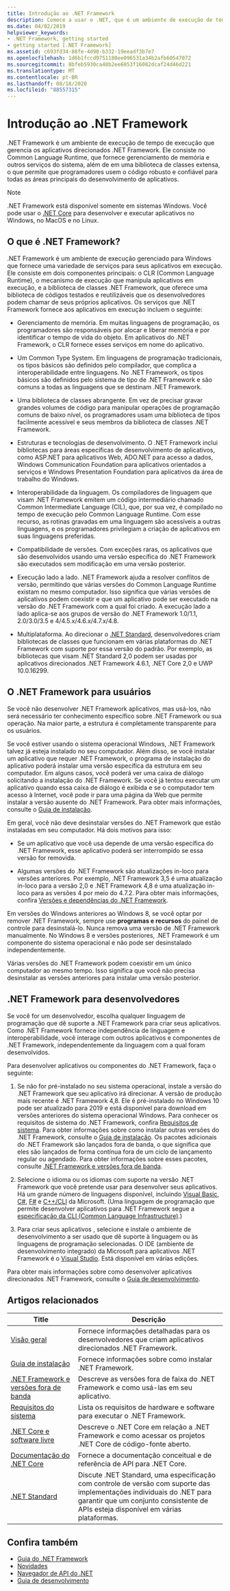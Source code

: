 ```yaml
---
title: Introdução ao .NET Framework
description: Comece a usar o .NET, que é um ambiente de execução de tempo de execução que gerencia aplicativos. Ele contém um Common Language Runtime (CLR) e uma extensa biblioteca de classes.
ms.date: 04/02/2019
helpviewer_keywords:
- .NET Framework, getting started
- getting started [.NET Framework]
ms.assetid: c693fd34-88fe-4d90-b332-19eeadf3b7e7
ms.openlocfilehash: 1d6b1fccd9751180ee096531a34b2afb60547072
ms.sourcegitcommit: 8bfeb5930ca48b2ee6053f16082dcaf24d46d221
ms.translationtype: MT
ms.contentlocale: pt-BR
ms.lasthandoff: 08/18/2020
ms.locfileid: "88557315"
---
```

# <a name="get-started-with-net-framework"></a>Introdução ao .NET Framework

.NET Framework é um ambiente de execução de tempo de execução que gerencia os aplicativos direcionados .NET Framework. Ele consiste no Common Language Runtime, que fornece gerenciamento de memória e outros serviços do sistema, além de em uma biblioteca de classes extensa, o que permite que programadores usem o código robusto e confiável para todas as áreas principais do desenvolvimento de aplicativos.

> [!NOTE]
> .NET Framework está disponível somente em sistemas Windows. Você pode usar o [.NET Core](../../core/index.yml) para desenvolver e executar aplicativos no Windows, no MacOS e no Linux.

## <a name="what-is-net-framework"></a>O que é .NET Framework?

.NET Framework é um ambiente de execução gerenciado para Windows que fornece uma variedade de serviços para seus aplicativos em execução. Ele consiste em dois componentes principais: o CLR (Common Language Runtime), o mecanismo de execução que manipula aplicativos em execução, e a biblioteca de classes .NET Framework, que oferece uma biblioteca de códigos testados e reutilizáveis que os desenvolvedores podem chamar de seus próprios aplicativos. Os serviços que .NET Framework fornece aos aplicativos em execução incluem o seguinte:

- Gerenciamento de memória. Em muitas linguagens de programação, os programadores são responsáveis por alocar e liberar memória e por identificar o tempo de vida do objeto. Em aplicativos do .NET Framework, o CLR fornece esses serviços em nome do aplicativo.

- Um Common Type System. Em linguagens de programação tradicionais, os tipos básicos são definidos pelo compilador, que complica a interoperabilidade entre linguagens. No .NET Framework, os tipos básicos são definidos pelo sistema de tipo de .NET Framework e são comuns a todas as linguagens que se destinam .NET Framework.

- Uma biblioteca de classes abrangente. Em vez de precisar gravar grandes volumes de código para manipular operações de programação comuns de baixo nível, os programadores usam uma biblioteca de tipos facilmente acessível e seus membros da biblioteca de classes .NET Framework.

- Estruturas e tecnologias de desenvolvimento. O .NET Framework inclui bibliotecas para áreas específicas de desenvolvimento de aplicativos, como ASP.NET para aplicativos Web, ADO.NET para acesso a dados, Windows Communication Foundation para aplicativos orientados a serviços e Windows Presentation Foundation para aplicativos da área de trabalho do Windows.

- Interoperabilidade da linguagem. Os compiladores de linguagem que visam .NET Framework emitem um código intermediário chamado Common Intermediate Language (CIL), que, por sua vez, é compilado no tempo de execução pelo Common Language Runtime. Com esse recurso, as rotinas gravadas em uma linguagem são acessíveis a outras linguagens, e os programadores privilegiam a criação de aplicativos em suas linguagens preferidas.

- Compatibilidade de versões. Com exceções raras, os aplicativos que são desenvolvidos usando uma versão específica do .NET Framework são executados sem modificação em uma versão posterior.

- Execução lado a lado. .NET Framework ajuda a resolver conflitos de versão, permitindo que várias versões do Common Language Runtime existam no mesmo computador. Isso significa que várias versões de aplicativos podem coexistir e que um aplicativo pode ser executado na versão do .NET Framework com a qual foi criado. A execução lado a lado aplica-se aos grupos de versão do .NET Framework 1.0/1.1, 2.0/3.0/3.5 e 4/4.5.x/4.6.x/4.7.x/4.8.

- Multiplataforma. Ao direcionar o [.NET Standard](../../standard/net-standard.md), desenvolvedores criam bibliotecas de classes que funcionam em várias plataformas do .NET Framework com suporte por essa versão do padrão. Por exemplo, as bibliotecas que visam .NET Standard 2,0 podem ser usadas por aplicativos direcionados .NET Framework 4.6.1, .NET Core 2,0 e UWP 10.0.16299.

<a name="ForUsers"></a>
## <a name="the-net-framework-for-users"></a>O .NET Framework para usuários

Se você não desenvolver .NET Framework aplicativos, mas usá-los, não será necessário ter conhecimento específico sobre .NET Framework ou sua operação. Na maior parte, a estrutura é completamente transparente para os usuários.

Se você estiver usando o sistema operacional Windows, .NET Framework talvez já esteja instalado no seu computador. Além disso, se você instalar um aplicativo que requer .NET Framework, o programa de instalação do aplicativo poderá instalar uma versão específica da estrutura em seu computador. Em alguns casos, você poderá ver uma caixa de diálogo solicitando a instalação do .NET Framework. Se você já tentou executar um aplicativo quando essa caixa de diálogo é exibida e se o computador tem acesso à Internet, você pode ir para uma página da Web que permite instalar a versão ausente do .NET Framework. Para obter mais informações, consulte o [Guia de instalação](../install/index.md).

Em geral, você não deve desinstalar versões do .NET Framework que estão instaladas em seu computador. Há dois motivos para isso:

- Se um aplicativo que você usa depende de uma versão específica do .NET Framework, esse aplicativo poderá ser interrompido se essa versão for removida.

- Algumas versões do .NET Framework são atualizações in-loco para versões anteriores. Por exemplo, .NET Framework 3,5 é uma atualização in-loco para a versão 2,0 e .NET Framework 4,8 é uma atualização in-loco para as versões 4 por meio do 4.7.2. Para obter mais informações, confira [Versões e dependências do .NET Framework](../migration-guide/versions-and-dependencies.md).

Em versões do Windows anteriores ao Windows 8, se você optar por remover .NET Framework, sempre use **programas e recursos** do painel de controle para desinstalá-lo. Nunca remova uma versão de .NET Framework manualmente. No Windows 8 e versões posteriores, .NET Framework é um componente do sistema operacional e não pode ser desinstalado independentemente.

Várias versões do .NET Framework podem coexistir em um único computador ao mesmo tempo. Isso significa que você não precisa desinstalar as versões anteriores para instalar uma versão posterior.

## <a name="net-framework-for-developers"></a>.NET Framework para desenvolvedores

Se você for um desenvolvedor, escolha qualquer linguagem de programação que dê suporte a .NET Framework para criar seus aplicativos. Como .NET Framework fornece independência de linguagem e interoperabilidade, você interage com outros aplicativos e componentes de .NET Framework, independentemente da linguagem com a qual foram desenvolvidos.

Para desenvolver aplicativos ou componentes do .NET Framework, faça o seguinte:

1. Se não for pré-instalado no seu sistema operacional, instale a versão do .NET Framework que seu aplicativo irá direcionar. A versão de produção mais recente é .NET Framework 4,8. Ele é pré-instalado no Windows 10 pode ser atualizado para 2019 e está disponível para download em versões anteriores do sistema operacional Windows. Para conhecer os requisitos de sistema do .NET Framework, confira [Requisitos de sistema](system-requirements.md). Para obter informações sobre como instalar outras versões do .NET Framework, consulte o [Guia de instalação](../install/guide-for-developers.md). Os pacotes adicionais do .NET Framework são lançados fora de banda, o que significa que eles são lançados de forma contínua fora de um ciclo de lançamento regular ou agendado. Para obter informações sobre esses pacotes, consulte [.NET Framework e versões fora de banda](the-net-framework-and-out-of-band-releases.md).

2. Selecione o idioma ou os idiomas com suporte na versão .NET Framework que você pretende usar para desenvolver seus aplicativos. Há um grande número de linguagens disponível, incluindo [Visual Basic](../../visual-basic/index.yml), [C#](../../csharp/index.yml), [F#](../../fsharp/index.yml) e [C++/CLI](/cpp/dotnet/dotnet-programming-with-cpp-cli-visual-cpp) da Microsoft. (Uma linguagem de programação que permite desenvolver aplicativos para .NET Framework segue a [especificação da CLI (Common Language Infrastructure)](https://visualstudio.microsoft.com/license-terms/ecma-c-common-language-infrastructure-standards/).)

3. Para criar seus aplicativos , selecione e instale o ambiente de desenvolvimento a ser usado que dê suporte à linguagem ou às linguagens de programação selecionadas. O IDE (ambiente de desenvolvimento integrado) da Microsoft para aplicativos .NET Framework é o [Visual Studio](https://visualstudio.microsoft.com/vs/?utm_medium=microsoft&utm_source=docs.microsoft.com&utm_campaign=inline+link). Está disponível em várias edições.

Para obter mais informações sobre como desenvolver aplicativos direcionados .NET Framework, consulte o [Guia de desenvolvimento](../development-guide.md).

## <a name="related-articles"></a>Artigos relacionados

| Title | Descrição |
| ----- |------------ |
| [Visão geral](overview.md) | Fornece informações detalhadas para os desenvolvedores que criam aplicativos direcionados .NET Framework. |
| [Guia de instalação](../install/index.md) | Fornece informações sobre como instalar .NET Framework. |  
| [.NET Framework e versões fora de banda](the-net-framework-and-out-of-band-releases.md) | Descreve as versões fora de faixa do .NET Framework e como usá-las em seu aplicativo. |
| [Requisitos do sistema](system-requirements.md) | Lista os requisitos de hardware e software para executar o .NET Framework. |
| [.NET Core e software livre](net-core-and-open-source.md) | Descreve o .NET Core em relação a .NET Framework e como acessar os projetos .NET Core de código-fonte aberto. |
| [Documentação do .NET Core](../../core/index.yml) | Fornece a documentação conceitual e de referência de API para .NET Core. |
| [.NET Standard](../../standard/net-standard.md) | Discute .NET Standard, uma especificação com controle de versão com suporte das implementações individuais do .NET para garantir que um conjunto consistente de APIs esteja disponível em várias plataformas.

## <a name="see-also"></a>Confira também

- [Guia do .NET Framework](../index.yml)
- [Novidades](../whats-new/index.md)
- [Navegador de API do .NET](../../../api/index.md)
- [Guia de desenvolvimento](../development-guide.md)
